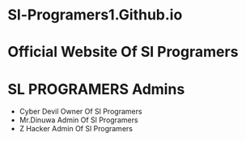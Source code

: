 # Sl-Programers1.Github.io

# Official Website Of Sl Programers 

# SL PROGRAMERS Admins

* Cyber Devil Owner Of Sl Programers 
* Mr.Dinuwa Admin Of Sl Programers 
* Z Hacker Admin Of Sl Programers 
